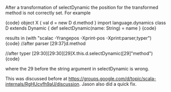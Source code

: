 After a transformation of selectDynamic the position for the transformed method is not correctly set. For example

{code}
object X {
  val d = new D
  d.method
}
import language.dynamics
class D extends Dynamic {
  def selectDynamic(name: String) = name
}
{code}

results in (with "scalac -Yrangepos -Xprint-pos -Xprint:parser,typer")
{code}
//after parser
    [29:37]d.method

//after typer
    [29:30][29:30][29]X.this.d.selectDynamic([29]"method")
{code}

where the 29 before the string argument in selectDynamic is wrong.

This was discussed before at https://groups.google.com/d/topic/scala-internals/RgHUcvfh9aU/discussion. Jason also did a quick fix.

